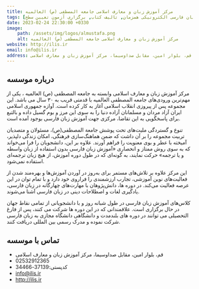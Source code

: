 ```yaml
---
title: مرکز آموزش زبان و معارف اسلامی جامعه المصطفی (ص) العالمیه 
tags: [آموزش زبان فارسی حضوری, آموزش زبان فارسی الکترونیکی همزمان, تالیف کتاب, برگزاری آزمون تعیین سطح]
date: 2023-02-24 22:30:00 +0330
image: 
    path: /assets/img/logos/almustafa.png
    alt: مرکز آموزش زبان و معارف اسلامی جامعه المصطفی (ص) العالمیه 
website: http://ilis.ir
email: info@ilis.ir
address: قم، بلوار امین، مقابل صداوسیما، مرکز آموزش زبان و معارف اسلامی
---
```


## درباره موسسه
مرکز آموزش زبان و معارف اسلامی وابسته به جامعه المصطفی (ص) العالمیه ، یکی از مهم‌ترین ورودی‌های جامعه المصطفی العالمیه با قدمتی قریب به ۳۰ سال می باشد. این مجموعه پس از پیروزی انقلاب اسلامی آغاز به کار کرده است. آوازه جمهوری اسلامی ایران آزاد مردان و مسلمانان آزاده دنیا را به سوی این مرز و بوم گسیل داده و بالتبع برای پاسخگویی به این تقاضا، مرکزی جهت آموزش زبان فارسی بوجود آمده  است.

تنوع و گستردگی ملیت‌های تحت پوشش جامعة المصطفی(ص)، مسئولان و متصدیان تربیت مجموعه را بر آن داشت كه ضمن هماهنگ‌سازی فرهنگی، امكان زندگی دلپذیر، آمیخته با عطر و بوی معنویت را فراهم آورند. علاوه  بر این، دانشجویان را  فرا می‌خواند که به سوی روش ممتاز و انحصاری «آموزش زبان فارسی بدون استفاده از زبان واسطه و یا ترجمه» حركت نمایند، به گونه‌ای كه در طول دوره آموزش، از هیچ زبان ترجمه‌ای استفاده نمی‌شود.

این مركز علاوه بر تلاش‌های مستمر برای به‌روز در آوردن آموزش‌ها و بهره‌مند شدن از فعالیت‌های نوین آموزشی، تجارب ارزشمندی را فراروی خود دارد و با تمام توان در این عرصه فعالیت می‌كند.
در دوره ها، دانش‌پژوهان با مهارت‌های چهارگانه در زبان فارسی، یادگیری لغات و اصطلاحات دینی در زبان فارسی آشنا می‌شوند.

کلاس‌های آموزش زبان فارسی در طول شبانه روز و با دانشجویانی از تمامی نقاط جهان در حال برگزاری است.
علاقمندانی که در این دوره ها شرکت می کنند، پس از فارغ التحصیلی می توانند در دوره های بلندمدت و دانشگاهی دانشگاه مجازی به زبان فارسی شرکت نموده و مدرک رسمی بین المللی دریافت کنند.

## تماس با موسسه
- قم، بلوار امین، مقابل صداوسیما، مرکز آموزش زبان و معارف اسلامی
- 02532912365
- کدپستی:37139-34466
- info@ilis.ir
- http://ilis.ir